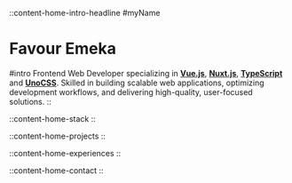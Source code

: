 ::content-home-intro-headline
#myName
# Favour Emeka

#intro 
Frontend Web Developer specializing in [**Vue.js**](https://vuejs.org), [**Nuxt.js**](https://nuxt.com), 
[**TypeScript**](https://www.typescriptlang.org) and [**UnoCSS**](https://unocss.dev). Skilled in building scalable web applications, 
optimizing development workflows, and delivering high-quality, user-focused solutions.
::

::content-home-stack
::

::content-home-projects
::

::content-home-experiences
::

::content-home-contact
::